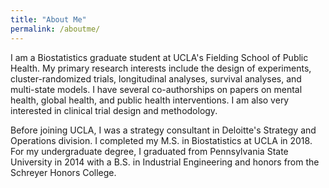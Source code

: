 ```yaml
---
title: "About Me"
permalink: /aboutme/
---
```


I am a Biostatistics graduate student at UCLA's Fielding School of Public Health. My primary research interests include the design of experiments, cluster-randomized trials, longitudinal analyses, survival analyses, and multi-state models. I have several co-authorships on papers on mental health, global health, and public health interventions. I am also very interested in clinical trial design and methodology.

Before joining UCLA, I was a strategy consultant in Deloitte's Strategy and Operations division. I completed my M.S. in Biostatistics at UCLA in 2018. For my undergraduate degree, I graduated from Pennsylvania State University in 2014 with a B.S. in Industrial Engineering and honors from the Schreyer Honors College.
